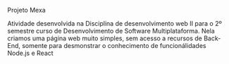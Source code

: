 Projeto Mexa

Atividade desenvolvida na Disciplina de desenvolvimento web II para o 2º semestre curso de Desenvolvimento de Software Multiplataforma. 
Nela criamos uma página web muito simples, sem acesso a recursos de Back-End, somente para desmonstrar o conhecimento de funcionálidades Node.js e React
